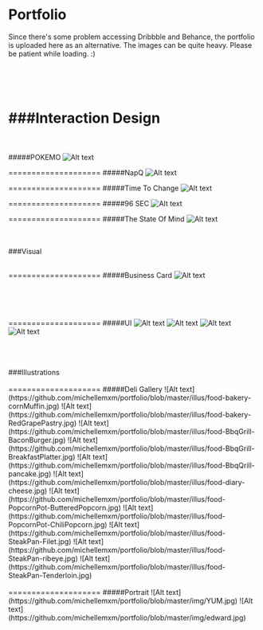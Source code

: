 Portfolio
====================

Since there's some problem accessing Dribbble and Behance, the portfolio is uploaded here as an alternative. The images can be quite heavy. Please be patient while loading. :)

<br>
<br>
<br>

###Interaction Design
<br>
<br>
====================
#####POKEMO
![Alt text](https://github.com/michellemxm/portfolio/blob/master/ixd/pokemo-01.png)
<br>

====================
#####NapQ
![Alt text](https://github.com/michellemxm/portfolio/blob/master/ixd/NapQ-01.png)
<br>

====================
#####Time To Change
![Alt text](https://github.com/michellemxm/portfolio/blob/master/ixd/TimeToChange-01.png)
<br>

====================
#####96 SEC
![Alt text](https://github.com/michellemxm/portfolio/blob/master/ixd/96SEC-01.png)
<br>

====================
#####The State Of Mind
![Alt text](https://github.com/michellemxm/portfolio/blob/master/ixd/TheStateOfMind-01.png)
<br>
<br>
<br>

###Visual
<br>
<br>

====================
#####Business Card
![Alt text](https://github.com/michellemxm/portfolio/blob/master/img/MichelleNameCard_54x90-01.png)

<br>
<br>
<br>

====================
#####UI
![Alt text](https://github.com/michellemxm/portfolio/blob/master/img/app.png)
![Alt text](https://github.com/michellemxm/portfolio/blob/master/img/tag_launching.jpg)
![Alt text](https://github.com/michellemxm/portfolio/blob/master/img/box_in_iPad.jpg)
![Alt text](https://github.com/michellemxm/portfolio/blob/master/img/wechat.jpg)


<br>
<br>
<br>
###Illustrations
<br>
<br>
====================
#####Deli Gallery
![Alt text](https://github.com/michellemxm/portfolio/blob/master/illus/food-bakery-cornMuffin.jpg)
![Alt text](https://github.com/michellemxm/portfolio/blob/master/illus/food-bakery-RedGrapePastry.jpg)
![Alt text](https://github.com/michellemxm/portfolio/blob/master/illus/food-BbqGrill-BaconBurger.jpg)
![Alt text](https://github.com/michellemxm/portfolio/blob/master/illus/food-BbqGrill-BreakfastPlatter.jpg)
![Alt text](https://github.com/michellemxm/portfolio/blob/master/illus/food-BbqQrill-pancake.jpg)
![Alt text](https://github.com/michellemxm/portfolio/blob/master/illus/food-diary-cheese.jpg)
![Alt text](https://github.com/michellemxm/portfolio/blob/master/illus/food-PopcornPot-ButteredPopcorn.jpg)
![Alt text](https://github.com/michellemxm/portfolio/blob/master/illus/food-PopcornPot-ChiliPopcorn.jpg)
![Alt text](https://github.com/michellemxm/portfolio/blob/master/illus/food-SteakPan-Filet.jpg)
![Alt text](https://github.com/michellemxm/portfolio/blob/master/illus/food-SteakPan-ribeye.jpg)
![Alt text](https://github.com/michellemxm/portfolio/blob/master/illus/food-SteakPan-Tenderloin.jpg)
<br>
<br>
====================
#####Portrait
![Alt text](https://github.com/michellemxm/portfolio/blob/master/img/YUM.jpg)
![Alt text](https://github.com/michellemxm/portfolio/blob/master/img/edward.jpg)